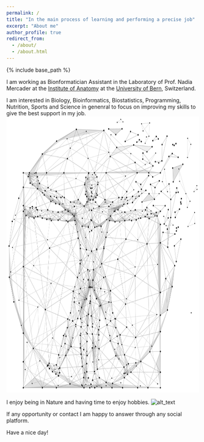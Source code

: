 ```yaml
---
permalink: /
title: "In the main process of learning and performing a precise job"
excerpt: "About me"
author_profile: true
redirect_from: 
  - /about/
  - /about.html
---
```


{% include base_path %}

I am working as Bionformatician Assistant in the Laboratory of Prof. Nadia Mercader at the [Institute of Anatomy](https://www.ana.unibe.ch/index_eng.html) at the [University of Bern](https://www.unibe.ch/index_eng.html), Switzerland.

I am interested in Biology, Bioinformatics, Biostatistics, Programming, Nutrition, Sports and Science in genenral to focus on improving my skills to give the best support in my job. <img alt="alt_text" width="1080px" height="720px" src="images/asics.jpeg" />


I enjoy being in Nature and having time to enjoy hobbies. <img alt="alt_text" width="1080px" height="720px" src="images/paraAmis.jpg" />

If any opportunity or contact I am happy to answer through any social platform.

Have a nice day!


